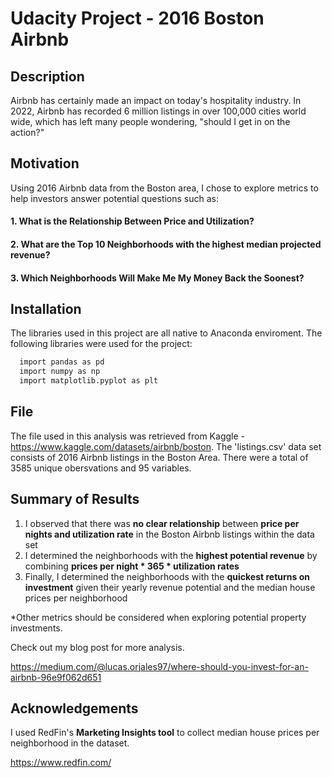 # Udacity Project - 2016 Boston Airbnb

## Description

Airbnb has certainly made an impact on today's hospitality industry. In 2022, Airbnb has recorded 6 million listings in over 100,000 cities world wide, which has left many people wondering, "should I get in on the action?"

## Motivation

Using 2016 Airbnb data from the Boston area, I chose to explore metrics to help investors answer potential questions such as:

#### 1. What is the Relationship Between Price and Utilization?
#### 2. What are the Top 10 Neighborhoods with the highest median projected revenue?
#### 3. Which Neighborhoods Will Make Me My Money Back the Soonest?


## Installation  
  The libraries used in this project are all native to Anaconda enviroment. The following libraries were used for the project:
```bash
  import pandas as pd
  import numpy as np
  import matplotlib.pyplot as plt
```

## File
 
  The file used in this analysis was retrieved from Kaggle - https://www.kaggle.com/datasets/airbnb/boston.
  The 'listings.csv' data set consists of 2016 Airbnb listings in the Boston Area. There were a total of 3585 unique obersvations and 95 variables.
  
## Summary of Results
1. I observed that there was **no clear relationship** between **price per nights and utilization rate** in the Boston Airbnb listings within the data set 
2. I determined the neighborhoods with the **highest potential revenue** by combining **prices per night * 365 * utilization rates**
3. Finally, I determined the neighborhoods with the **quickest returns on investment** given their yearly revenue potential and the median house prices per neighborhood

*Other metrics should be considered when exploring potential property investments.

Check out my blog post for more analysis. 

https://medium.com/@lucas.orjales97/where-should-you-invest-for-an-airbnb-96e9f062d651

## Acknowledgements

I used RedFin's **Marketing Insights tool** to collect median house prices per neighborhood in the dataset.

https://www.redfin.com/
  
  

